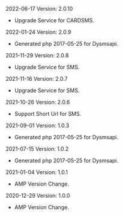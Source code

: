 2022-06-17 Version: 2.0.10
- Upgrade Service for CARDSMS.

2022-01-24 Version: 2.0.9
- Generated php 2017-05-25 for Dysmsapi.

2021-11-29 Version: 2.0.8
- Upgrade Service for SMS.

2021-11-16 Version: 2.0.7
- Upgrade Service for SMS.

2021-10-26 Version: 2.0.6
- Support Short Url for SMS.

2021-09-01 Version: 1.0.3
- Generated php 2017-05-25 for Dysmsapi.

2021-07-15 Version: 1.0.2
- Generated php 2017-05-25 for Dysmsapi.

2021-01-04 Version: 1.0.1
- AMP Version Change.

2020-12-29 Version: 1.0.0
- AMP Version Change.

